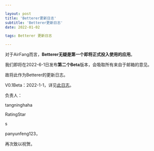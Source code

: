 ```yaml
---

layout: post
title: 'Betterer更新日志'
subtitle: 'Betterer更新日志'
date: 2022-01-02

tags: Betterer 更新日志

---
```



对于AirFang而言，**Betterer无疑是第一个即将正式投入使用的应用**。



我们即将在2022-6-1日发布**第二个Beta**版本，会吸取所有来自于邮箱的意见。



故将此作为Betterer的更新日志。



V0.1Beta：2022-1-1，详见[此日志](https://airfang-team.github.io/2022/01/01/Betterer-Beta-V0.1.html)。



负责人：



tangninghaha



RatingStar

s

panyunfeng123，



再次致以祝贺。
